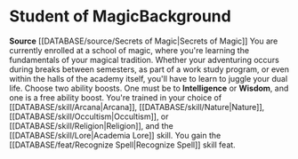 ﻿---
ability:
- Intelligence
- Wisdom
ability_boost:
- Intelligence
- Wisdom
feat: '[[DATABASE/feat/Recognize Spell|Recognize Spell]]'
id: '238'
name: Student of Magic
prerequisite: null
rarity: Common
rus_type_level: null
skill:
- Academia [[DATABASE/skill/Lore|Lore]]
source: '[[DATABASE/source/Secrets of Magic|Secrets of Magic]]'
subcategory: general
trait: null
type: Background

---
# Student of Magic<span class="item-type">Background</span>

**Source** [[DATABASE/source/Secrets of Magic|Secrets of Magic]] 
You are currently enrolled at a school of magic, where you're learning the fundamentals of your magical tradition. Whether your adventuring occurs during breaks between semesters, as part of a work study program, or even within the halls of the academy itself, you'll have to learn to juggle your dual life.
Choose two ability boosts. One must be to **Intelligence** or **Wisdom**, and one is a free ability boost.
You're trained in your choice of [[DATABASE/skill/Arcana|Arcana]], [[DATABASE/skill/Nature|Nature]], [[DATABASE/skill/Occultism|Occultism]], or [[DATABASE/skill/Religion|Religion]], and the [[DATABASE/skill/Lore|Academia Lore]] skill. You gain the [[DATABASE/feat/Recognize Spell|Recognize Spell]] skill feat.